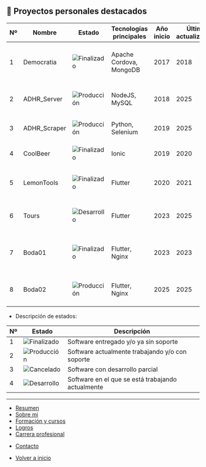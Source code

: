 ## 🤝 Proyectos personales destacados


| Nº  | Nombre       | Estado                                                                | Tecnologías principales | Año inicio | Última actualización | Descripción                                                | Enlace  |
| --- | ------------ | --------------------------------------------------------------------- | ----------------------- | ---------- | -------------------- | ---------------------------------------------------------- | ------- |
| 1   | Democratia   | ![Finalizado](https://img.shields.io/badge/Finalizado-brightgreen)    | Apache Cordova, MongoDB | 2017       | 2018                 | Mi TFG. Aplicación para gestión de iniciativas ciudadanas. | Privado |
| 2   | ADHR_Server  | ![Producción](https://img.shields.io/badge/Producción-blue)           | NodeJS, MySQL           | 2018       | 2025                 | Software modular para control de peticiones API.           | [Info](infoApp/ADHR_Server.md) |
| 3   | ADHR_Scraper | ![Producción](https://img.shields.io/badge/Producción-blue)           | Python, Selenium        | 2019       | 2025                 | Automatización de recolección de datos web.                | [Info](infoApp/ADHR_Scraper.md) |
| 4   | CoolBeer     | ![Finalizado](https://img.shields.io/badge/Finalizado-brightgreen)    | Ionic                   | 2019       | 2020                 | App móvil para colecciones de cervezas.                    | Privado |
| 5   | LemonTools   | ![Finalizado](https://img.shields.io/badge/Finalizado-brightgreen)    | Flutter                 | 2020       | 2021                 | App móvil para control de calibres de limones.             | Privado |
| 6   | Tours        | ![Desarrollo](https://img.shields.io/badge/Desarrollo-yellow)         | Flutter                 | 2023       | 2025                 | App móvil para gestión de guías turísticos.                | Privado |
| 7   | Boda01       | ![Finalizado](https://img.shields.io/badge/Finalizado-brightgreen)    | Flutter, Nginx          | 2023       | 2023                 | Web personalizada (StarWars) para control de invitados.    | Privado |
| 8   | Boda02       | ![Producción](https://img.shields.io/badge/Producción-blue)           | Flutter, Nginx          | 2025       | 2025                 | Web personalizada para control de invitados.               | Privado |



- Descripción de estados:

| Nº  | Estado                                                              | Descripción                                       |
| --- | ------------------------------------------------------------------- | -----------------------------------------------   |
| 1   | ![Finalizado](https://img.shields.io/badge/Finalizado-brightgreen)  | Software entregado y/o ya sin soporte             |
| 2   | ![Producción](https://img.shields.io/badge/Producción-blue)         | Software actualmente trabajando y/o con soporte   |
| 3   | ![Cancelado](https://img.shields.io/badge/Cancelado-red)            | Software con desarrollo parcial                   |
| 4   | ![Desarrollo](https://img.shields.io/badge/Desarrollo-yellow)       | Software en el que se está trabajando actualmente |

---

- [Resumen](summary.md)
- [Sobre mi](about.md)
- [Formación y cursos](training.md)
- [Logros](archivements.md)
- [Carrera profesional](professionalCareer.md)
<!-- - [Proyectos personales](personalProjects.md)-->
- [Contacto](contact.md)

- [Volver a inicio](/README.md)